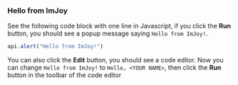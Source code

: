### Hello from ImJoy
See the following code block with one line in Javascript, if you click the **Run** button, you should see a popup message saying `Hello from ImJoy!`.
<!-- ImJoyPlugin: {"type": "iframe", "passive": true, "editor_height": "200px"} -->
```js
api.alert("Hello from ImJoy!")
```
You can also click the **Edit** button, you should see a code editor. Now you can change `Hello from ImJoy!` to `Hello, <YOUR NAME>`, then click the **Run** button in the toolbar of the code editor
